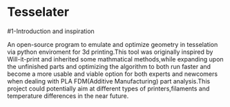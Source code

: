 # Tesselater
#1-Introduction and inspiration

An open-source program to emulate and optimize geometry in tesselation via python enviroment for 3d printing.This tool was originally inspired by
Will-it-print and inherited some mathmatical methods,while expanding upon the unfinished parts and optimizing the algorithm to both run faster and become
a more usable and viable option for both experts and newcomers when dealing with PLA FDM(Additive Manufacturing) part analysis.This project could potentially aim at
different types of printers,filaments and temperature differences in the near future.

